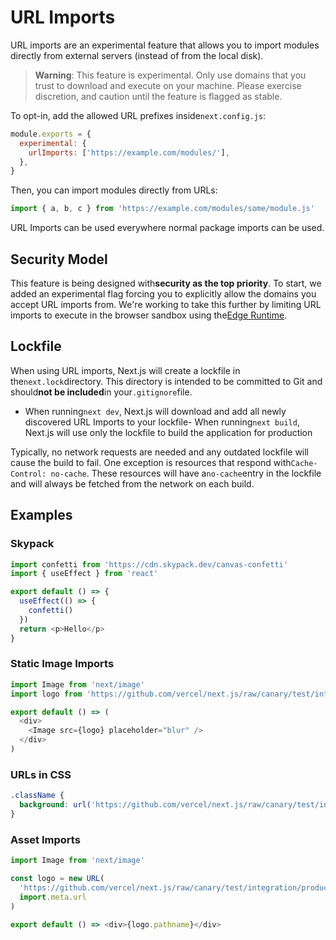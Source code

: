 # URL Imports

URL imports are an experimental feature that allows you to import modules directly from external servers (instead of from the local disk).

> **Warning**: This feature is experimental. Only use domains that you trust to download and execute on your machine. Please exercise
discretion, and caution until the feature is flagged as stable.

To opt-in, add the allowed URL prefixes inside`next.config.js`:

```js
module.exports = {
  experimental: {
    urlImports: ['https://example.com/modules/'],
  },
}

```

Then, you can import modules directly from URLs:

```js
import { a, b, c } from 'https://example.com/modules/some/module.js'

```

URL Imports can be used everywhere normal package imports can be used.

## Security Model

This feature is being designed with**security as the top priority**. To start, we added an experimental flag forcing you to explicitly allow the domains you accept URL imports from. We're working to take this further by limiting URL imports to execute in the browser sandbox using the[Edge Runtime](/docs/api-reference/edge-runtime).

## Lockfile

When using URL imports, Next.js will create a lockfile in the`next.lock`directory.
This directory is intended to be committed to Git and should**not be included**in your`.gitignore`file.

- When running`next dev`, Next.js will download and add all newly discovered URL Imports to your lockfile- When running`next build`, Next.js will use only the lockfile to build the application for production

Typically, no network requests are needed and any outdated lockfile will cause the build to fail.
One exception is resources that respond with`Cache-Control: no-cache`.
These resources will have a`no-cache`entry in the lockfile and will always be fetched from the network on each build.

## Examples

### Skypack

```js
import confetti from 'https://cdn.skypack.dev/canvas-confetti'
import { useEffect } from 'react'

export default () => {
  useEffect(() => {
    confetti()
  })
  return <p>Hello</p>
}

```

### Static Image Imports

```js
import Image from 'next/image'
import logo from 'https://github.com/vercel/next.js/raw/canary/test/integration/production/public/vercel.png'

export default () => (
  <div>
    <Image src={logo} placeholder="blur" />
  </div>
)

```

### URLs in CSS

```css
.className {
  background: url('https://github.com/vercel/next.js/raw/canary/test/integration/production/public/vercel.png');
}

```

### Asset Imports

```js
import Image from 'next/image'

const logo = new URL(
  'https://github.com/vercel/next.js/raw/canary/test/integration/production/public/vercel.png',
  import.meta.url
)

export default () => <div>{logo.pathname}</div>

```
